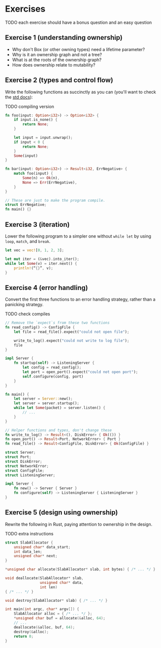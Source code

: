 # Exercises

TODO each exercise should have a bonus question and an easy question

## Exercise 1 (understanding ownership)

* Why don't Box (or other owning types) need a lifetime parameter?
* Why is it an ownership graph and not a tree?
* What is at the roots of the ownership graph?
* How does ownership relate to mutability?

## Exercise 2 (types and control flow)

Write the following functions as succinctly as you can (you'll want to check the
[std docs](https://doc.rust-lang.org/std/index.html)):

TODO compiling version

```rust
fn foo(input: Option<i32>) -> Option<i32> {
    if input.is_none() {
        return None;
    }

    let input = input.unwrap();
    if input < 0 {
        return None;
    }
    Some(input)
}

fn bar(input: Option<i32>) -> Result<i32, ErrNegative> {
    match foo(input) {
        Some(n) => Ok(n),
        None => Err(ErrNegative),
    }
}

// These are just to make the program compile.
struct ErrNegative;
fn main() {}
```

## Exercise 3 (iteration)

Lower the following program to a simpler one without `while let` by using `loop`,
`match`, and `break`.

```rust
let vec = vec![0, 1, 2, 3];

let mut iter = (&vec).into_iter();
while let Some(v) = iter.next() {
    println!(“{}”, v);
}
```


## Exercise 4 (error handling)

Convert the first three functions to an error handling strategy, rather than
a panicking strategy.

TODO check compiles

```rust
// Remove the `expect`s from these two functions
fn read_config() -> ConfigFile {
    let file = read_file().expect("could not open file");

    write_to_log().expect("could not write to log file");
    file
}

impl Server {
    fn startup(self) -> ListeningServer {
        let config = read_config();
        let port = open_port().expect("could not open port");
        self.configure(config, port)
    }
}

fn main() {
    let server = Server::new();
    let server = server.startup();
    while let Some(packet) = server.listen() {
        // ...
    }
}

// Helper functions and types, don't change these
fn write_to_log() -> Result<(), DiskError> { Ok(()) }
fn open_port() -> Result<Port, NetworkError> { Port }
fn read_file() -> Result<ConfigFile, DiskError> { Ok(ConfigFile) }

struct Server;
struct Port;
struct DiskError;
struct NetworkError;
struct ConfigFile;
struct ListeningServer;

impl Server {
    fn new() -> Server { Server }
    fn configure(self) -> ListeningServer { ListeningServer }
}
```

## Exercise 5 (design using ownership)

Rewrite the following in Rust, paying attention to ownership in the design.

TODO extra instructions

```c
struct SlabAllocator {
    unsigned char* data_start;
    int data_len;
    unsigned char* next;
}

*unsigned char allocate(SlabAllocator* slab, int bytes) { /* ... */ }

void deallocate(SlabAllocator* slab,
                unsigned char* data,
                int len)
{ /* ... */ }

void destroy(SlabAllocator* slab) { /* ... */ }

int main(int argc, char* argv[]) {
    SlabAllocator alloc = { /* ... */ };
    *unsigned char buf = allocate(&alloc, 64);
    // ...
    deallocate(&alloc, buf, 64);
    destroy(&alloc);
    return 0;
}
```
